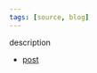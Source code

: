 ```yaml
---
tags: [source, blog]
---
```


description

- [post](https://www.saveur.com/drink/how-to-brew-iced-tea/)